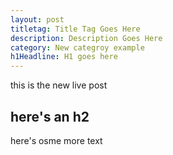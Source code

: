 ```yaml
---
layout: post
titletag: Title Tag Goes Here 
description: Description Goes Here
category: New categroy example
h1Headline: H1 goes here
---
```


this is the new live post

## here's an h2

here's osme more text
